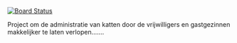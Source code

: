 [![Board Status](https://dev.azure.com/katministratie/a44dd187-7e47-4eb9-89f6-00d06dc653d8/2dcdea51-ac7a-4d8e-a114-071f29c7cf81/_apis/work/boardbadge/f6d45914-ce28-4b57-9332-3da18235a5f6)](https://dev.azure.com/katministratie/a44dd187-7e47-4eb9-89f6-00d06dc653d8/_boards/board/t/2dcdea51-ac7a-4d8e-a114-071f29c7cf81/Microsoft.RequirementCategory)


Project om de administratie van katten door de vrijwilligers en gastgezinnen makkelijker te laten verlopen.......
